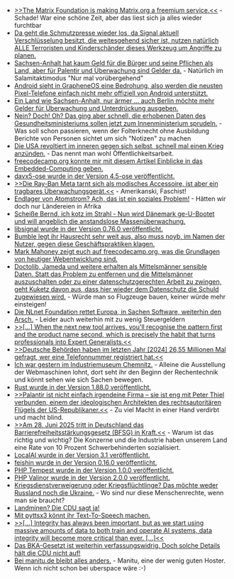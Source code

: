 * [>>The Matrix Foundation is making Matrix.org a freemium service.<<](https://blog.cyrneko.eu/matrix-is-cooked) - Schade! War eine schöne Zeit, aber das liest sich ja alles wieder furchtbar
* [Da geht die Schmutzpresse wieder los, da Signal aktuell Verschlüsselung besitzt, die weitesgehend sicher ist, nutzen natürlich ALLE Terroristen und Kinderschänder dieses Werkzeug um Angriffe zu planen.](https://www.bleepingcomputer.com/news/security/apt28-hackers-use-signal-chats-to-launch-new-malware-attacks-on-ukraine/)
* [Sachsen-Anhalt hat kaum Geld für die Bürger und seine Pflichen als Land, aber für Palentir und Überwachung sind Gelder da.](https://netzpolitik.org/2025/automatisierte-datenanalyse-sachsen-anhalt-will-interimsweise-palantir/) - Natürlich im Salamitaktimodus "Nur mal vorübergehend"
* [Android sieht in GrapheneOS eine Bedrohung, also werden die neusten Pixel-Telefone einfach nicht mehr offiziell von Android unterstützt.](https://www.kuketz-blog.de/android-16-so-reagiert-grapheneos-auf-die-neuen-huerden-von-google/)
* [Ein Land wie Sachsen-Anhalt, nur ärmer ... auch Berlin möchte mehr Gelder für Überwachung und Unterdrückung ausgeben.](https://netzpolitik.org/2025/videoueberwachung-und-staatstrojaner-berliner-landesregierung-will-befugnisse-der-polizei-ausweiten/)
* [Nein? Doch! Oh? Das ging aber schnell, die erhobenen Daten des Gesundheitsministeriums sollen jetzt zum Innenministerium sprudeln.](https://netzpolitik.org/2025/datenaustausch-zwischen-behoerden-innenminister-setzen-vertrauen-bei-der-behandlung-psychischer-erkrankungen-aufs-spiel/) - Was soll schon passieren, wenn der Folterknecht ohne Ausbildung Berichte von Personen sichtet um sich "Notizen" zu machen
* [Die USA revoltiert im inneren gegen sich selbst, schnell mal einen Krieg anzünden.](https://www.deutschlandfunk.de/kriegseintritt-der-usa-interview-peter-wittig-ex-botschafter-in-washington-100.html) - Das nennt man wohl Öffentlichkeitsarbeit.
* [freecodecamp.org konnte mir mit diesem Artikel Einblicke in das Embedded-Computing geben.](https://www.freecodecamp.org/news/learn-embedded-systems-firmware-basics-handbook-for-devs/)
* [davx5-ose wurde in der Version 4.5-ose veröffentlicht.](https://github.com/bitfireAT/davx5-ose/releases/tag/v4.5-ose)
* [>>Die Ray-Ban Meta tarnt sich als modisches Accessoire, ist aber ein tragbares Überwachungsgerät.<<](https://www.kuketz-blog.de/smartglass-ray-ban-meta-dauerueberwachung-im-sonnenbrillengehaeuse/) - Amerikanski, Faschist!
* [Endlager von Atomstrom? Ach, das ist ein soziales Problem!](https://www.deutschlandfunk.de/atommuell-endlager-europa-100.html) - Hätten wir doch nur Ländereien in Afrika
* [Scheiße Bernd, ich kotz im Strahl - Nun wird Dänemark ge-U-Bootet und will angeblich die anstandslose Massenüberwachung.](https://netzpolitik.org/2025/eu-ratspraesidentschaft-daenemark-setzt-chatkontrolle-wieder-auf-die-agenda/)
* [libsignal wurde in der Version 0.76.0 veröffentlicht.](https://github.com/signalapp/libsignal/releases/tag/v0.76.0)
* [Bumble legt ihr Hausrecht sehr weit aus, also muss noyb, im Namen der Nutzer, gegen diese Geschäftspraktiken klagen.](https://noyb.eu/de/bumbles-ai-icebreakers-are-mainly-breaking-eu-law)
* [Mark Mahoney zeigt euch auf freecodecamp.org, was die Grundlagen von heutiger Webentwicklung sind.](https://www.freecodecamp.org/news/an-animated-introduction-to-web-development-from-back-to-front/)
* [Doctolib, Jameda und weitere erhalten als Mittelsmänner sensible Daten. Statt das Problem zu entfernen und die Mittelsmänner auszuschalten oder zu einer datenschutzgerechten Arbeit zu zwingen, geht Kuketz davon aus, dass hier wieder dem Datenschutz die Schuld zugewiesen wird.](https://www.kuketz-blog.de/auslagerung-der-terminvereinbarung-von-arztpraxen-an-dritte/) - Würde man so Flugzeuge bauen, keiner würde mehr einsteigen!
* [Die NLnet Foundation rettet Europa, in Sachen Software, weiterhin den Arsch.](https://lwn.net/Articles/1026895/) - Leider auch weiterhin mit zu wenig Steuergeldern
* [>>[...] When the next new tool arrives, you'll recognise the pattern first and the product name second, which is precisely the habit that turns professionals into Expert Generalists.<<](https://martinfowler.com/articles/expert-generalist.html#GrowingExpertGeneralists)
* [>>Deutsche Behörden haben im letzten Jahr [2024] 26,55 Millionen Mal gefragt, wer eine Telefonnummer registriert hat.<<](https://netzpolitik.org/2025/bestandsdatenauskunft-2024-behoerden-fragen-weiter-jede-sekunde-wem-eine-telefonnummer-gehoert/)
* [Ich war gestern im Industriemuseum Chemnitz.](https://www.industriemuseum-chemnitz.de/) - Alleine die Ausstellung der Webmaschinen lohnt, dort seht ihr den Beginn der Rechentechnik und könnt sehen wie sich Sachen bewegen.
* [Rust wurde in der Version 1.88.0 veröffentlicht.](https://blog.rust-lang.org/2025/06/26/Rust-1.88.0/)
* [>>Palantir ist nicht einfach irgendeine Firma – sie ist eng mit Peter Thiel verbunden, einem der ideologischen Architekten des rechtsautoritären Flügels der US-Republikaner.<<](https://www.kuketz-blog.de/palantir-sicherheitssoftware-mit-demokratischem-kollateralschaden/) - Zu viel Macht in einer Hand verdirbt und macht blind.
* [>>Am 28. Juni 2025 tritt in Deutschland das Barrierefreiheitsstärkungsgesetz (BFSG) in Kraft.<<](https://www.deutschlandfunk.de/inklusion-digital-barrierefreiheitsstaerkungsgesetz-bfsg-100.html) - Warum ist das richtig und wichtig? Die Konzerne und die Industrie haben unserem Land eine Rate von 10 Prozent Schwerbehinderten sozialisiert.
* [LocalAI wurde in der Version 3.1 veröffentlicht.](https://github.com/mudler/LocalAI/releases/tag/v3.1.0)
* [feishin wurde in der Version 0.16.0 veröffentlicht.](https://github.com/jeffvli/feishin/releases/tag/v0.16.0)
* [PHP Tempest wurde in der Version 1.0.0 veröffentlicht.](https://github.com/tempestphp/tempest-framework/releases/tag/v1.0.0)
* [PHP Valinor wurde in der Version 2.0.0 veröffentlicht.](https://github.com/CuyZ/Valinor/releases/tag/2.0.0)
* [Kriegsdienstverweigerung oder Kriegsflüchtlinge? Das möchte weder Russland noch die Ukraine.](https://www.deutschlandfunk.de/ukraine-russland-krieg-wehrpflicht-desertion-100.html) - Wo sind nur diese Menschenrechte, wenn man sie braucht?
* [Landminen? Die CDU sagt ja!](https://www.deutschlandfunk.de/landminen-verbot-weg-nato-polen-finnland-grenze-russland-100.html)
* [Mit pyttsx3 könnt ihr Text-To-Speech machen.](https://pythonfriday.dev/2025/06/285-intermediate-text-to-speech-with-pyttsx3/)
* [>>[...] Integrity has always been important, but as we start using massive amounts of data to both train and operate AI systems, data integrity will become more critical than ever. [...]<<](https://www.schneier.com/blog/archives/2025/06/the-age-of-integrity.html)
* [Das BKA-Gesetzt ist weiterhin verfassungswidrig. Doch solche Details hält die CDU nicht auf!](https://netzpolitik.org/2025/trotz-fristverlaengerung-schwarz-rot-peitscht-aenderung-des-bka-gesetzes-durch-den-bundestag/)
* [Bei manitu.de bleibt alles anders.](https://hostblogger.de/blog/archives/7365-Veraenderungen-bei-manitu-ein-sehr-persoenliches-Update.html) - Manitu, eine der wenig guten Hoster. Wenn ich nicht schon bei uberspace wäre :-)
